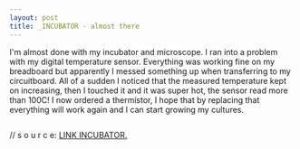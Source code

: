 ```yaml
---
layout: post
title: _INCUBATOR - almost there
---
```


I'm almost done with my incubator and microscope. I ran into a problem with my digital temperature sensor. Everything was working fine on my breadboard but apparently I messed something up when transferring to my circuitboard. All of a sudden I noticed that the measured temperature kept on increasing, then I touched it and it was super hot, the sensor read more than 100C!
I now ordered a thermistor, I hope that by replacing that everything will work again and I can start growing my cultures.

<img src="http://tamarahoogeweegen.com/INCUBATOR_3.jpg" alt="" /> 

// s o u r c e: <a href="http://biohackacademy.github.io/biofactory/class/1-incubator/"> LINK INCUBATOR.  </a>
